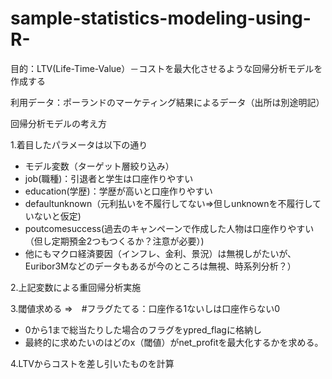 # sample-statistics-modeling-using-R-

目的：LTV(Life-Time-Value）－コストを最大化させるような回帰分析モデルを作成する

利用データ：ポーランドのマーケティング結果によるデータ（出所は別途明記）

回帰分析モデルの考え方

1.着目したパラメータは以下の通り
- モデル変数（ターゲット層絞り込み）
- job(職種)：引退者と学生は口座作りやすい
- education(学歴)：学歴が高いと口座作りやすい
- defaultunknown（元利払いを不履行してない⇒但しunknownを不履行していないと仮定)
- poutcomesuccess(過去のキャンペーンで作成した人物は口座作りやすい（但し定期預金2つもつくるか？注意が必要）)
- 他にもマクロ経済要因（インフレ、金利、景況）は無視しがたいが、Euribor3Mなどのデータもあるが今のところは無視、時系列分析？）

2.上記変数による重回帰分析実施

3.閾値求める ⇒　#フラグたてる：口座作る1ないしは口座作らない0
- 0から1まで総当たりした場合のフラグをypred_flagに格納し
- 最終的に求めたいのはどのx（閾値）がnet_profitを最大化するかを求める。

4.LTVからコストを差し引いたものを計算
